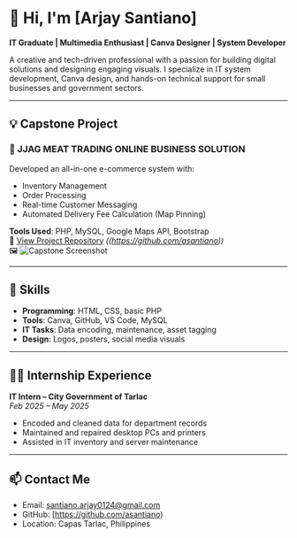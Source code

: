 # 👋 Hi, I'm [Arjay Santiano]
**IT Graduate | Multimedia Enthusiast | Canva Designer | System Developer**

A creative and tech-driven professional with a passion for building digital solutions and designing engaging visuals. I specialize in IT system development, Canva design, and hands-on technical support for small businesses and government sectors.

---

## 💡 Capstone Project

### 🛒 JJAG MEAT TRADING ONLINE BUSINESS SOLUTION
Developed an all-in-one e-commerce system with:
- Inventory Management
- Order Processing
- Real-time Customer Messaging
- Automated Delivery Fee Calculation (Map Pinning)

**Tools Used**: PHP, MySQL, Google Maps API, Bootstrap  
📂 [View Project Repository](https://github.com/UBALDO17/JJAG-Meat-Trading) *((https://github.com/asantiano))*  
🖼️ ![Capstone Screenshot](https://www.canva.com/design/DAGWyrV8_EE/P6rtdRTkWlulVI13NOkQDg/edit)

---

## 🧰 Skills

- **Programming**: HTML, CSS, basic PHP
- **Tools**: Canva, GitHub, VS Code, MySQL
- **IT Tasks**: Data encoding, maintenance, asset tagging
- **Design**: Logos, posters, social media visuals

---

## 🧑‍💻 Internship Experience

**IT Intern – City Government of Tarlac**  
*Feb 2025 – May 2025*

- Encoded and cleaned data for department records
- Maintained and repaired desktop PCs and printers
- Assisted in IT inventory and server maintenance

---

## 📫 Contact Me

- Email: santiano.arjay0124@gmail.com 
- GitHub: [https://github.com/asantiano)  
- Location: Capas Tarlac, Philippines  


